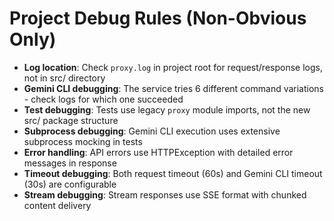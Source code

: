 # Project Debug Rules (Non-Obvious Only)

- **Log location**: Check `proxy.log` in project root for request/response logs, not in src/ directory
- **Gemini CLI debugging**: The service tries 6 different command variations - check logs for which one succeeded
- **Test debugging**: Tests use legacy `proxy` module imports, not the new src/ package structure
- **Subprocess debugging**: Gemini CLI execution uses extensive subprocess mocking in tests
- **Error handling**: API errors use HTTPException with detailed error messages in response
- **Timeout debugging**: Both request timeout (60s) and Gemini CLI timeout (30s) are configurable
- **Stream debugging**: Stream responses use SSE format with chunked content delivery